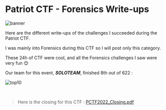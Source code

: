 # Patriot CTF - Forensics Write-ups

![banner](https://user-images.githubusercontent.com/66923124/166124616-a74a1b61-0b4c-43f1-a85e-1e57fd42d0d7.PNG)



Here are the different write-ups of the challenges I succeeded during the Patriot CTF. <br>

I was mainly into Forensics during this CTF so I will post only this category.

These 24h of CTF were cool, and all the Forensics challenges I saw were very fun 😊

Our team for this event, <em><strong>SOLOTEAM</strong></em>, finished 8th out of 622 :

![top10](https://user-images.githubusercontent.com/66923124/166124737-6fb68b1e-95f6-44be-b6f7-b0e79616f44d.PNG)

<br>

> Here is the closing for this CTF : [PCTF2022_Closing.pdf](https://github.com/Sploups21/CTF-Write-ups/files/8597927/PCTF2022_Closing.pdf)
